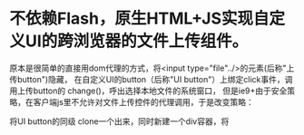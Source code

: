 不依赖Flash，原生HTML+JS实现自定义UI的跨浏览器的文件上传组件。
=======
原本是很简单的直接用dom代理的方式，将<input type="file"../>的元素(后称"上传button")隐藏，
在自定义UI的button（后称"UI button"）上绑定click事件，调用上传button的 change()，呼出选择本地文件的系统窗口，
但是ie9+由于安全策略，在客户端js里不允许对文件上传控件的代理调用，于是改变策略：

将UI button的同级 clone一个出来，同时新建一个div容器，将
